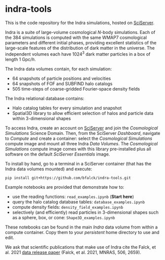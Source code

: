 # indra-tools
This is the code repository for the Indra simulations, hosted on [SciServer](http://www.sciserver.org).

Indra is a suite of large-volume cosmological *N*-body simulations. Each of the 384 simulations is computed with the same WMAP7 cosmological parameters and different initial phases, providing excellent statistics of the large-scale features of the distribution of dark matter in the universe. The independent volumes each have 1024<sup>3</sup> dark matter particles in a box of length 1 Gpc/*h*.

The Indra data volumes contain, for each simulation:
- 64 snapshots of particle positions and velocities
- 64 snapshots of FOF and SUBFIND halo catalogs
- 505 time-steps of coarse-gridded Fourier-space density fields

The Indra relational database contains:
- Halo catalog tables for every simulation and snapshot
- Spatial3D library to allow efficient selection of halos and particle data within 3-dimensional shapes


To access Indra, create an account on [SciServer](http://www.sciserver.org) and join the *Cosmological Simulations* Science Domain. Then, from the SciServer *Dashboard*, navigate to *Compute* and create a container: select the *Cosmological Simulations* compute image and mount all three Indra *Data Volumes*. The *Cosmological Simulations* compute image comes with this library pre-installed plus all software on the default *SciServer Essentials* image. 

To install by hand, go to a terminal in a SciServer container (that has the Indra data volumes mounted) and execute:

`pip install git+https://github.com/bfalck/indra-tools.git`



Example notebooks are provided that demonstrate how to:
- use the reading functions: `read_examples.ipynb` (**Start here**)
- query the halo catalog database tables: `database_examples.ipynb`
- compute density fields: `density_field_examples.ipynb`
- selectively (and efficiently) read particles in 3-dimensional shapes such as a sphere, box, or cone: `Shape3D_examples.ipynb`

These notebooks can be found in the main *Indra* data volume from within a compute container. Copy them to your *persistent* home directory to use and edit. 


We ask that scientific publications that make use of Indra cite the Falck, et al. 2021 [data release paper](https://arxiv.org/abs/2101.03631) (Falck, et al. 2021, MNRAS, 506, 2659).
